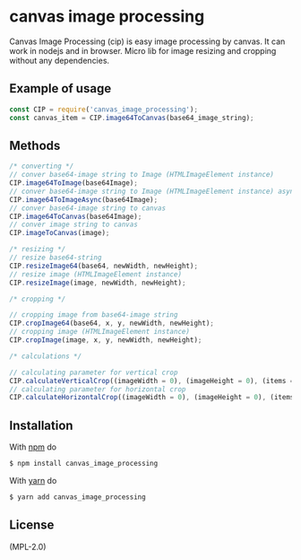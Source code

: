 # canvas image processing

Canvas Image Processing (cip) is easy image processing by canvas.
It can work in nodejs and in browser.
Micro lib for image resizing and cropping without any dependencies.

## Example of usage

```js
const CIP = require('canvas_image_processing');
const canvas_item = CIP.image64ToCanvas(base64_image_string);
```

## Methods

```js
/* converting */
// conver base64-image string to Image (HTMLImageElement instance)
CIP.image64ToImage(base64Image);
// conver base64-image string to Image (HTMLImageElement instance) asynchronously
CIP.image64ToImageAsync(base64Image);
// conver base64-image string to canvas
CIP.image64ToCanvas(base64Image);
// conver image string to canvas
CIP.imageToCanvas(image);

/* resizing */
// resize base64-string
CIP.resizeImage64(base64, newWidth, newHeight);
// resize image (HTMLImageElement instance)
CIP.resizeImage(image, newWidth, newHeight);

/* cropping */

// cropping image from base64-image string
CIP.cropImage64(base64, x, y, newWidth, newHeight);
// cropping image (HTMLImageElement instance)
CIP.cropImage(image, x, y, newWidth, newHeight);

/* calculations */

// calculating parameter for vertical crop
CIP.calculateVerticalCrop((imageWidth = 0), (imageHeight = 0), (items = 0));
// calculating parameter for horizontal crop
CIP.calculateHorizontalCrop((imageWidth = 0), (imageHeight = 0), (items = 0));
```

## Installation

With [npm](https://npmjs.org) do

```bash
$ npm install canvas_image_processing
```

With [yarn](https://yarnpkg.com/en/) do

```bash
$ yarn add canvas_image_processing
```

## License

(MPL-2.0)
